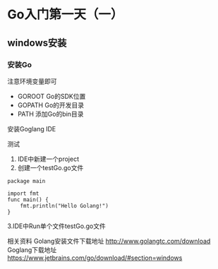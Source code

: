 # Go入门第一天（一）

## windows安装
### 安装Go  
注意环境变量即可
- GOROOT  Go的SDK位置
- GOPATH  Go的开发目录
- PATH    添加Go的bin目录

安装Goglang IDE

测试
1. IDE中新建一个project
2. 创建一个testGo.go文件

```
package main

import fmt
func main() {
    fmt.println("Hello Golang!")
}
```
3.IDE中Run单个文件testGo.go文件

相关资料
Golang安装文件下载地址 http://www.golangtc.com/download
Goglang下载地址 https://www.jetbrains.com/go/download/#section=windows




